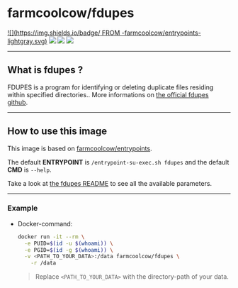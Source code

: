 # farmcoolcow/fdupes

[![](https://img.shields.io/badge/  FROM  -farmcoolcow/entrypoints-lightgray.svg)](https://hub.docker.com/farmcoolcow/entrypoints) [![](https://images.microbadger.com/badges/commit/farmcoolcow/fdupes.svg)](https://github.com/coolcow/docker_fdupes/commits/master) [![](https://images.microbadger.com/badges/image/farmcoolcow/fdupes.svg)](https://microbadger.com/images/farmcoolcow/fdupes) [![](https://images.microbadger.com/badges/license/farmcoolcow/fdupes.svg)](https://raw.githubusercontent.com/coolcow/docker_fdupes/master/LICENSE.txt)

---

## What is fdupes ?

FDUPES is a program for identifying or deleting duplicate files residing within specified directories.. More informations on [the official fdupes github](https://github.com/adrianlopezroche/fdupes).

---

## How to use this image

This image is based on [farmcoolcow/entrypoints](https://hub.docker.com/r/farmcoolcow/entrypoints/).

The default **ENTRYPOINT** is ```/entrypoint-su-exec.sh fdupes``` and the default **CMD** is ```--help```.  

Take a look at [the fdupes README](http://www.harding.motd.ca/fdupes/README) to see all the available parameters.

---

### Example

* Docker-command: 

  ```sh
  docker run -it --rm \
    -e PUID=$(id -u $(whoami)) \
    -e PGID=$(id -g $(whoami)) \
    -v <PATH_TO_YOUR_DATA>:/data farmcoolcow/fdupes \
      -r /data
  ```

  > Replace ```<PATH_TO_YOUR_DATA>``` with the directory-path of your data.

